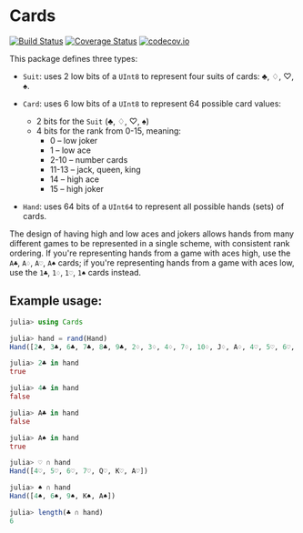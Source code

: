 # Cards

[![Build Status](https://travis-ci.org/StefanKarpinski/Cards.jl.svg?branch=master)](https://travis-ci.org/StefanKarpinski/Cards.jl)
[![Coverage Status](https://coveralls.io/repos/StefanKarpinski/Cards.jl/badge.svg?branch=master&service=github)](https://coveralls.io/github/StefanKarpinski/Cards.jl?branch=master)
[![codecov.io](http://codecov.io/github/StefanKarpinski/Cards.jl/coverage.svg?branch=master)](http://codecov.io/github/StefanKarpinski/Cards.jl?branch=master)

This package defines three types:

* `Suit`: uses 2 low bits of a `UInt8` to represent four suits of cards: ♣, ♢, ♡, ♠.

* `Card`: uses 6 low bits of a `UInt8` to represent 64 possible card values:
  * 2 bits for the `Suit` (♣, ♢, ♡, ♠)
  * 4 bits for the rank from 0-15, meaning:
    * 0 – low joker
    * 1 – low ace
    * 2-10 – number cards
    * 11-13 – jack, queen, king
    * 14 – high ace
    * 15 – high joker

* `Hand`: uses 64 bits of a `UInt64` to represent all possible hands (sets) of cards.

The design of having high and low aces and jokers allows hands from many different games to be represented in a single scheme, with consistent rank ordering. If you're representing hands from a game with aces high, use the `A♣`, `A♢`, `A♡`, `A♠` cards; if you're representing hands from a game with aces low, use the `1♣`, `1♢`, `1♡`, `1♠` cards instead.

## Example usage:

```julia
julia> using Cards

julia> hand = rand(Hand)
Hand([2♣, 3♣, 6♣, 7♣, 8♣, 9♣, 2♢, 3♢, 4♢, 7♢, 10♢, J♢, A♢, 4♡, 5♡, 6♡, 7♡, Q♡, K♡, A♡, 4♠, 6♠, 9♠, K♠, A♠])

julia> 2♣ in hand
true

julia> 4♣ in hand
false

julia> A♣ in hand
false

julia> A♠ in hand
true

julia> ♡ ∩ hand
Hand([4♡, 5♡, 6♡, 7♡, Q♡, K♡, A♡])

julia> ♠ ∩ hand
Hand([4♠, 6♠, 9♠, K♠, A♠])

julia> length(♣ ∩ hand)
6
```
